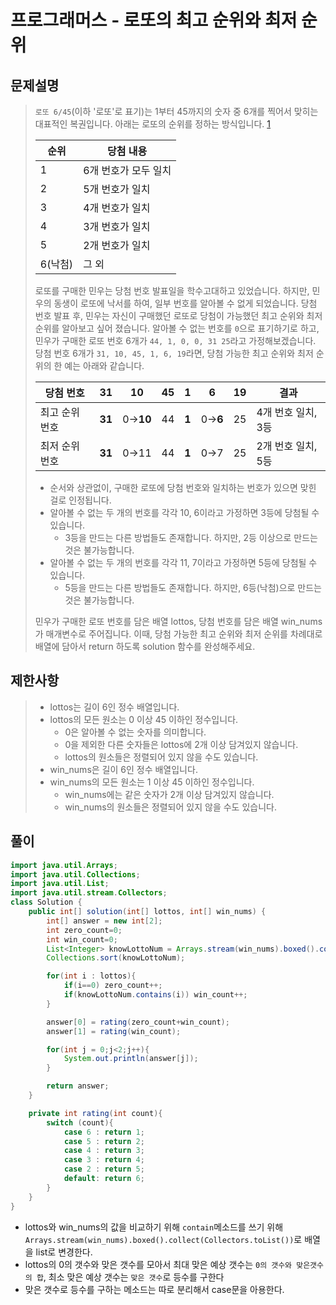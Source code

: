 # 프로그래머스 - 로또의 최고 순위와 최저 순위

## 문제설명

> `로또 6/45`(이하 '로또'로 표기)는 1부터 45까지의 숫자 중 6개를 찍어서 맞히는 대표적인 복권입니다. 아래는 로또의 순위를 정하는 방식입니다. [1](https://programmers.co.kr/learn/courses/30/lessons/77484#fn1)
>
> | 순위    | 당첨 내용            |
> | ------- | -------------------- |
> | 1       | 6개 번호가 모두 일치 |
> | 2       | 5개 번호가 일치      |
> | 3       | 4개 번호가 일치      |
> | 4       | 3개 번호가 일치      |
> | 5       | 2개 번호가 일치      |
> | 6(낙첨) | 그 외                |
>
> 로또를 구매한 민우는 당첨 번호 발표일을 학수고대하고 있었습니다. 하지만, 민우의 동생이 로또에 낙서를 하여, 일부 번호를 알아볼 수 없게 되었습니다. 당첨 번호 발표 후, 민우는 자신이 구매했던 로또로 당첨이 가능했던 최고 순위와 최저 순위를 알아보고 싶어 졌습니다.
> 알아볼 수 없는 번호를 `0`으로 표기하기로 하고, 민우가 구매한 로또 번호 6개가 `44, 1, 0, 0, 31 25`라고 가정해보겠습니다. 당첨 번호 6개가 `31, 10, 45, 1, 6, 19`라면, 당첨 가능한 최고 순위와 최저 순위의 한 예는 아래와 같습니다.
>
> | 당첨 번호      | 31     | 10       | 45   | 1     | 6       | 19   | 결과               |
> | -------------- | ------ | -------- | ---- | ----- | ------- | ---- | ------------------ |
> | 최고 순위 번호 | **31** | 0→**10** | 44   | **1** | 0→**6** | 25   | 4개 번호 일치, 3등 |
> | 최저 순위 번호 | **31** | 0→11     | 44   | **1** | 0→7     | 25   | 2개 번호 일치, 5등 |
>
> - 순서와 상관없이, 구매한 로또에 당첨 번호와 일치하는 번호가 있으면 맞힌 걸로 인정됩니다.
> - 알아볼 수 없는 두 개의 번호를 각각 10, 6이라고 가정하면 3등에 당첨될 수 있습니다.
>   - 3등을 만드는 다른 방법들도 존재합니다. 하지만, 2등 이상으로 만드는 것은 불가능합니다.
> - 알아볼 수 없는 두 개의 번호를 각각 11, 7이라고 가정하면 5등에 당첨될 수 있습니다.
>   - 5등을 만드는 다른 방법들도 존재합니다. 하지만, 6등(낙첨)으로 만드는 것은 불가능합니다.
>
> 민우가 구매한 로또 번호를 담은 배열 lottos, 당첨 번호를 담은 배열 win_nums가 매개변수로 주어집니다. 이때, 당첨 가능한 최고 순위와 최저 순위를 차례대로 배열에 담아서 return 하도록 solution 함수를 완성해주세요.

## 제한사항

> - lottos는 길이 6인 정수 배열입니다.
> - lottos의 모든 원소는 0 이상 45 이하인 정수입니다.
>   - 0은 알아볼 수 없는 숫자를 의미합니다.
>   - 0을 제외한 다른 숫자들은 lottos에 2개 이상 담겨있지 않습니다.
>   - lottos의 원소들은 정렬되어 있지 않을 수도 있습니다.
> - win_nums은 길이 6인 정수 배열입니다.
> - win_nums의 모든 원소는 1 이상 45 이하인 정수입니다.
>   - win_nums에는 같은 숫자가 2개 이상 담겨있지 않습니다.
>   - win_nums의 원소들은 정렬되어 있지 않을 수도 있습니다.



## 풀이

```java
import java.util.Arrays;
import java.util.Collections;
import java.util.List;
import java.util.stream.Collectors;
class Solution {
    public int[] solution(int[] lottos, int[] win_nums) {
        int[] answer = new int[2];
        int zero_count=0;
        int win_count=0;
        List<Integer> knowLottoNum = Arrays.stream(win_nums).boxed().collect(Collectors.toList());
        Collections.sort(knowLottoNum);

        for(int i : lottos){
            if(i==0) zero_count++;
            if(knowLottoNum.contains(i)) win_count++;
        }

        answer[0] = rating(zero_count+win_count);
        answer[1] = rating(win_count);

        for(int j = 0;j<2;j++){
            System.out.println(answer[j]);
        }

        return answer;
    }

    private int rating(int count){
        switch (count){
            case 6 : return 1;
            case 5 : return 2;
            case 4 : return 3;
            case 3 : return 4;
            case 2 : return 5;
            default: return 6;
        }
    }
}
```

- lottos와 win_nums의 값을 비교하기 위해 `contain`메소드를 쓰기 위해 `Arrays.stream(win_nums).boxed().collect(Collectors.toList())`로 배열을 list로 변경한다.
- lottos의 0의 갯수와 맞은 갯수를 모아서 최대 맞은 예상 갯수는 `0의 갯수와 맞은갯수의 합`, 최소 맞은 예상 갯수는 `맞은 갯수`로 등수를 구한다
- 맞은 갯수로 등수를 구하는 메소드는 따로 분리해서 case문을 아용한다.